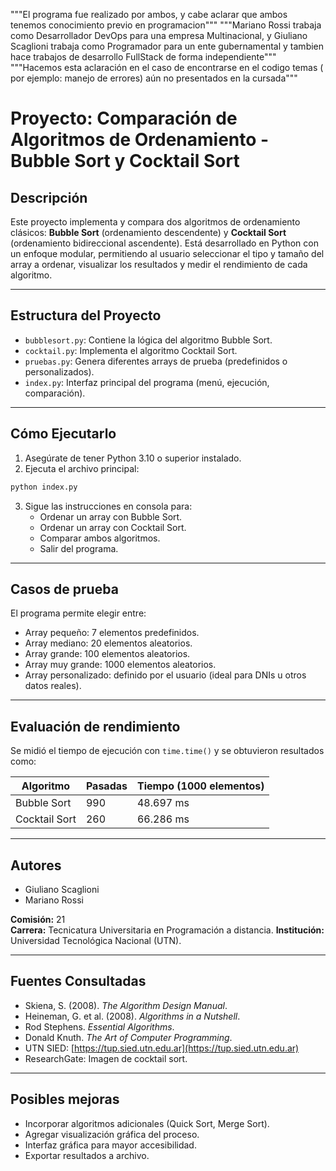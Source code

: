"""El programa fue realizado por ambos, y cabe aclarar que ambos tenemos conocimiento previo en programacion"""
"""Mariano Rossi trabaja como Desarrollador DevOps para una empresa Multinacional, y Giuliano Scaglioni trabaja como Programador para un ente gubernamental y tambien hace trabajos de desarrollo FullStack de forma independiente"""
"""Hacemos esta aclaración en el caso de encontrarse en el codigo temas ( por ejemplo: manejo de errores) aún no presentados en la cursada"""
#  Proyecto: Comparación de Algoritmos de Ordenamiento - Bubble Sort y Cocktail Sort
##  Descripción

Este proyecto implementa y compara dos algoritmos de ordenamiento clásicos: **Bubble Sort** (ordenamiento descendente) y **Cocktail Sort** (ordenamiento bidireccional ascendente). Está desarrollado en Python con un enfoque modular, permitiendo al usuario seleccionar el tipo y tamaño del array a ordenar, visualizar los resultados y medir el rendimiento de cada algoritmo.

---

##  Estructura del Proyecto

- `bubblesort.py`: Contiene la lógica del algoritmo Bubble Sort.
- `cocktail.py`: Implementa el algoritmo Cocktail Sort.
- `pruebas.py`: Genera diferentes arrays de prueba (predefinidos o personalizados).
- `index.py`: Interfaz principal del programa (menú, ejecución, comparación).

---

##  Cómo Ejecutarlo

1. Asegúrate de tener Python 3.10 o superior instalado.
2. Ejecuta el archivo principal:

```bash
python index.py
```

3. Sigue las instrucciones en consola para:
   - Ordenar un array con Bubble Sort.
   - Ordenar un array con Cocktail Sort.
   - Comparar ambos algoritmos.
   - Salir del programa.

---

##  Casos de prueba

El programa permite elegir entre:
- Array pequeño: 7 elementos predefinidos.
- Array mediano: 20 elementos aleatorios.
- Array grande: 100 elementos aleatorios.
- Array muy grande: 1000 elementos aleatorios.
- Array personalizado: definido por el usuario (ideal para DNIs u otros datos reales).

---

##  Evaluación de rendimiento

Se midió el tiempo de ejecución con `time.time()` y se obtuvieron resultados como:

| Algoritmo         | Pasadas | Tiempo (1000 elementos) |
|-------------------|---------|--------------------------|
| Bubble Sort       | 990     | 48.697 ms               |
| Cocktail Sort     | 260     | 66.286 ms               |

---

##  Autores

- Giuliano Scaglioni
- Mariano Rossi

**Comisión:** 21  
**Carrera:** Tecnicatura Universitaria en Programación a distancia.
**Institución:** Universidad Tecnológica Nacional (UTN).

---

##  Fuentes Consultadas

- Skiena, S. (2008). *The Algorithm Design Manual*.
- Heineman, G. et al. (2008). *Algorithms in a Nutshell*.
- Rod Stephens. *Essential Algorithms*.
- Donald Knuth. *The Art of Computer Programming*.
- UTN SIED: [https://tup.sied.utn.edu.ar](https://tup.sied.utn.edu.ar)
- ResearchGate: Imagen de cocktail sort.

---

##  Posibles mejoras

- Incorporar algoritmos adicionales (Quick Sort, Merge Sort).
- Agregar visualización gráfica del proceso.
- Interfaz gráfica para mayor accesibilidad.
- Exportar resultados a archivo.
